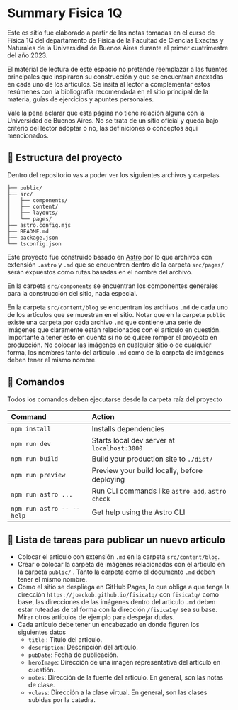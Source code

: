 # Summary Fisica 1Q

Este es sitio fue elaborado a partir de las notas tomadas en el curso de Física 1Q del departamento de Física de la Facultad de Ciencias Exactas y Naturales de la Universidad de Buenos Aires durante el primer cuatrimestre del año 2023.

El material de lectura de este espacio no pretende reemplazar a las fuentes principales que inspiraron su construcción y que se encuentran anexadas en cada uno de los artículos. Se ínsita al lector a complementar estos resúmenes con la bibliografía recomendada en el sitio principal de la materia, guías de ejercicios y apuntes personales.

Vale la pena aclarar que esta página no tiene relación alguna con la Universidad de Buenos Aires. No se trata de un sitio oficial y queda bajo criterio del lector adoptar o no, las definiciones o conceptos aquí mencionados.

## 🚀 Estructura del proyecto

Dentro del repositorio vas a poder ver los siguientes archivos y carpetas

```
├── public/
├── src/
│   ├── components/
│   ├── content/
│   ├── layouts/
│   └── pages/
├── astro.config.mjs
├── README.md
├── package.json
└── tsconfig.json
```

Este proyecto fue construido basado en [Astro](https://astro.build/) por lo que archivos con extensión `.astro` y `.md` que se encuentren dentro de la carpeta `src/pages/` serán expuestos como rutas basadas en el nombre del archivo.

En la carpeta `src/components` se encuentran los componentes generales para la construcción del sitio, nada especial. 

En la carpeta `src/content/blog` se encuentran los archivos `.md` de cada uno de los artículos que se muestran en el sitio. Notar que en la carpeta `public` existe una carpeta por cada archivo `.md` que contiene una serie de imágenes que claramente están relacionados con el articulo en cuestión. Importante a tener esto en cuenta si no se quiere romper el proyecto en producción. No colocar las imágenes en cualquier sitio o de cualquier forma, los nombres tanto del articulo `.md` como de la carpeta de imágenes deben tener el mismo nombre. 

## 🧞 Comandos

Todos los comandos deben ejecutarse desde la carpeta raíz del proyecto

| Command                   | Action                                           |
| :------------------------ | :----------------------------------------------- |
| `npm install`             | Installs dependencies                            |
| `npm run dev`             | Starts local dev server at `localhost:3000`      |
| `npm run build`           | Build your production site to `./dist/`          |
| `npm run preview`         | Preview your build locally, before deploying     |
| `npm run astro ...`       | Run CLI commands like `astro add`, `astro check` |
| `npm run astro -- --help` | Get help using the Astro CLI                     |

## 👀 Lista de tareas para publicar un nuevo articulo

- Colocar el articulo con extensión `.md` en la carpeta `src/content/blog`. 
- Crear o colocar la carpeta de imágenes relacionadas con el articulo en la carpeta `public/` . Tanto la carpeta como el documento `.md` deben tener el mismo nombre.
- Como el sitio se despliega en GitHub Pages, lo que obliga a que tenga la dirección `https://joackob.github.io/fisica1q/` con `fisica1q/` como base, las direcciones de las imágenes dentro del articulo `.md` deben estar ruteadas de tal forma con la dirección `/fisica1q/` sea su base. Mirar otros artículos de ejemplo para despejar dudas.
- Cada articulo debe tener un encabezado en donde figuren los siguientes datos
  - `title` : Titulo del articulo.
  - `description`: Descripción del articulo.
  - `pubDate`: Fecha de publicación.
  - `heroImage`: Dirección de una imagen representativa del articulo en cuestión.
  - `notes`: Dirección de la fuente del articulo. En general, son las notas de clase.
  - `vclass`: Dirección a la clase virtual. En general, son las clases subidas por la catedra. 
